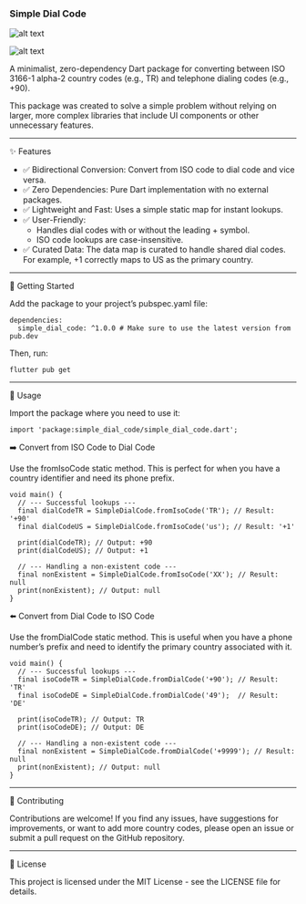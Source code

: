 ### Simple Dial Code

![alt text](https://img.shields.io/pub/v/simple_dial_code.svg)

![alt text](https://img.shields.io/badge/License-MIT-yellow.svg)


A minimalist, zero-dependency Dart package for converting between ISO
3166-1 alpha-2 country codes (e.g., TR) and telephone dialing codes
(e.g., +90).

This package was created to solve a simple problem without relying on
larger, more complex libraries that include UI components or other
unnecessary features.

------------------------------------------------------------------------

✨ Features

-   ✅ Bidirectional Conversion: Convert from ISO code to dial code and
    vice versa.
-   ✅ Zero Dependencies: Pure Dart implementation with no external
    packages.
-   ✅ Lightweight and Fast: Uses a simple static map for instant
    lookups.
-   ✅ User-Friendly:
    -   Handles dial codes with or without the leading + symbol.
    -   ISO code lookups are case-insensitive.
-   ✅ Curated Data: The data map is curated to handle shared dial
    codes. For example, +1 correctly maps to US as the primary country.

------------------------------------------------------------------------

🚀 Getting Started

Add the package to your project’s pubspec.yaml file:

    dependencies:
      simple_dial_code: ^1.0.0 # Make sure to use the latest version from pub.dev

Then, run:

    flutter pub get

------------------------------------------------------------------------

📖 Usage

Import the package where you need to use it:

    import 'package:simple_dial_code/simple_dial_code.dart';

➡️ Convert from ISO Code to Dial Code

Use the fromIsoCode static method. This is perfect for when you have a
country identifier and need its phone prefix.

    void main() {
      // --- Successful lookups ---
      final dialCodeTR = SimpleDialCode.fromIsoCode('TR'); // Result: '+90'
      final dialCodeUS = SimpleDialCode.fromIsoCode('us'); // Result: '+1'

      print(dialCodeTR); // Output: +90
      print(dialCodeUS); // Output: +1

      // --- Handling a non-existent code ---
      final nonExistent = SimpleDialCode.fromIsoCode('XX'); // Result: null
      print(nonExistent); // Output: null
    }

⬅️ Convert from Dial Code to ISO Code

Use the fromDialCode static method. This is useful when you have a phone
number’s prefix and need to identify the primary country associated with
it.

    void main() {
      // --- Successful lookups ---
      final isoCodeTR = SimpleDialCode.fromDialCode('+90'); // Result: 'TR'
      final isoCodeDE = SimpleDialCode.fromDialCode('49');  // Result: 'DE'

      print(isoCodeTR); // Output: TR
      print(isoCodeDE); // Output: DE

      // --- Handling a non-existent code ---
      final nonExistent = SimpleDialCode.fromDialCode('+9999'); // Result: null
      print(nonExistent); // Output: null
    }

------------------------------------------------------------------------

🤝 Contributing

Contributions are welcome! If you find any issues, have suggestions for
improvements, or want to add more country codes, please open an issue or
submit a pull request on the GitHub repository.

------------------------------------------------------------------------

📝 License

This project is licensed under the MIT License - see the LICENSE file
for details.